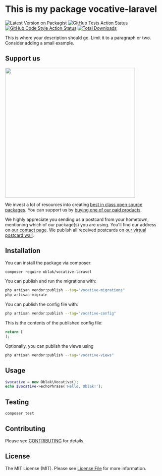 # This is my package vocative-laravel

[![Latest Version on Packagist](https://img.shields.io/packagist/v/oblak/vocative-laravel.svg?style=flat-square)](https://packagist.org/packages/oblak/vocative-laravel)
[![GitHub Tests Action Status](https://img.shields.io/github/actions/workflow/status/oblak/vocative-laravel/run-tests.yml?branch=main&label=tests&style=flat-square)](https://github.com/oblak/vocative-laravel/actions?query=workflow%3Arun-tests+branch%3Amain)
[![GitHub Code Style Action Status](https://img.shields.io/github/actions/workflow/status/oblak/vocative-laravel/fix-php-code-style-issues.yml?branch=main&label=code%20style&style=flat-square)](https://github.com/oblak/vocative-laravel/actions?query=workflow%3A"Fix+PHP+code+style+issues"+branch%3Amain)
[![Total Downloads](https://img.shields.io/packagist/dt/oblak/vocative-laravel.svg?style=flat-square)](https://packagist.org/packages/oblak/vocative-laravel)

This is where your description should go. Limit it to a paragraph or two. Consider adding a small example.

## Support us

[<img src="https://github-ads.s3.eu-central-1.amazonaws.com/vocative-laravel.jpg?t=1" width="419px" />](https://spatie.be/github-ad-click/vocative-laravel)

We invest a lot of resources into creating [best in class open source packages](https://spatie.be/open-source). You can support us by [buying one of our paid products](https://spatie.be/open-source/support-us).

We highly appreciate you sending us a postcard from your hometown, mentioning which of our package(s) you are using. You'll find our address on [our contact page](https://spatie.be/about-us). We publish all received postcards on [our virtual postcard wall](https://spatie.be/open-source/postcards).

## Installation

You can install the package via composer:

```bash
composer require oblak/vocative-laravel
```

You can publish and run the migrations with:

```bash
php artisan vendor:publish --tag="vocative-migrations"
php artisan migrate
```

You can publish the config file with:

```bash
php artisan vendor:publish --tag="vocative-config"
```

This is the contents of the published config file:

```php
return [
];
```

Optionally, you can publish the views using

```bash
php artisan vendor:publish --tag="vocative-views"
```

## Usage

```php
$vocative = new Oblak\Vocative();
echo $vocative->echoPhrase('Hello, Oblak!');
```

## Testing

```bash
composer test
```


## Contributing

Please see [CONTRIBUTING](CONTRIBUTING.md) for details.

## License

The MIT License (MIT). Please see [License File](LICENSE.md) for more information.
